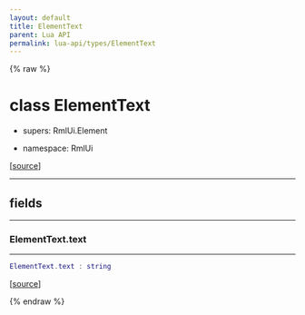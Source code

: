 ```yaml
---
layout: default
title: ElementText
parent: Lua API
permalink: lua-api/types/ElementText
---
```


{% raw %}

# class ElementText


- supers: RmlUi.Element


- namespace: RmlUi



[<a href="https://github.com/beyond-all-reason/RecoilEngine/blob/b4d0041e4c68c34dace9abf492f9193d28ef5d7e/rts/Rml/SolLua/bind/ElementDerived.cpp#L44-L46" target="_blank">source</a>]







---



## fields
---

### ElementText.text
---
```lua
ElementText.text : string
```



[<a href="https://github.com/beyond-all-reason/RecoilEngine/blob/b4d0041e4c68c34dace9abf492f9193d28ef5d7e/rts/Rml/SolLua/bind/ElementDerived.cpp#L49-L49" target="_blank">source</a>]










{% endraw %}